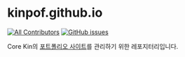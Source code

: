 # kinpof.github.io

[![All Contributors](https://img.shields.io/badge/all_contributors-3-orange.svg?style=flat-square)](#contributors)
[![GitHub issues](https://img.shields.io/github/issues/laravelkr/website.svg)](https://github.com/COREkin/kinpof.github.io/issues)

Core Kin의 [포트폴리오 사이트](https://corekin.github.io/kinpof.github.io/)를 관리하기 위한 레포지터리입니다.






